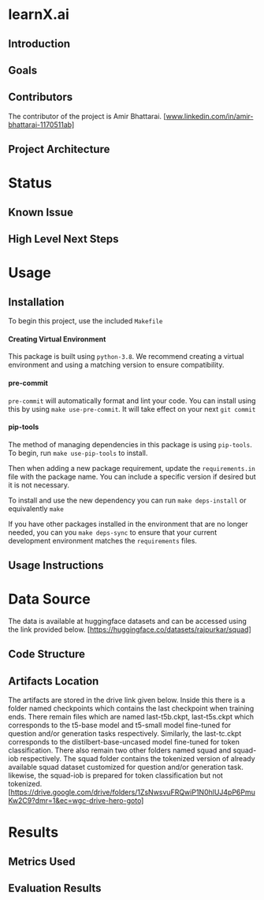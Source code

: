 # learnX.ai

## Introduction
## Goals
## Contributors
The contributor of the project is Amir Bhattarai.
[www.linkedin.com/in/amir-bhattarai-1170511ab]
## Project Architecture


# Status
## Known Issue
## High Level Next Steps


# Usage
## Installation
To begin this project, use the included `Makefile`

#### Creating Virtual Environment

This package is built using `python-3.8`. 
We recommend creating a virtual environment and using a matching version to ensure compatibility.

#### pre-commit

`pre-commit` will automatically format and lint your code. You can install using this by using
`make use-pre-commit`. It will take effect on your next `git commit`

#### pip-tools

The method of managing dependencies in this package is using `pip-tools`. To begin, run `make use-pip-tools` to install. 

Then when adding a new package requirement, update the `requirements.in` file with 
the package name. You can include a specific version if desired but it is not necessary. 

To install and use the new dependency you can run `make deps-install` or equivalently `make`

If you have other packages installed in the environment that are no longer needed, you can you `make deps-sync` to ensure that your current development environment matches the `requirements` files. 

## Usage Instructions


# Data Source
The data is available at huggingface datasets and can be accessed using the link provided below.
[https://huggingface.co/datasets/rajpurkar/squad]
## Code Structure
## Artifacts Location
The artifacts are stored in the drive link given below. Inside this there is a folder named checkpoints which contains the last checkpoint when training ends. There remain files which are named last-t5b.ckpt, last-t5s.ckpt which corresponds to the t5-base model and t5-small model fine-tuned for question and/or generation tasks respectively. Similarly, the last-tc.ckpt corresponds to the distilbert-base-uncased model fine-tuned for token classification. There also remain two other folders named squad and squad-iob respectively. The squad folder contains the tokenized version of already available squad dataset customized for question and/or generation task. likewise, the squad-iob is prepared for token classification but not tokenized.
[https://drive.google.com/drive/folders/1ZsNwsvuFRQwiP1N0hlUJ4pP6PmuKw2C9?dmr=1&ec=wgc-drive-hero-goto]
# Results
## Metrics Used
## Evaluation Results
